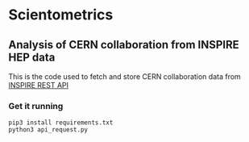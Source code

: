 # Scientometrics
## Analysis of CERN collaboration from INSPIRE HEP data

This is the code used to fetch and store CERN collaboration data from [INSPIRE REST API](https://github.com/inspirehep/rest-api-doc)


### Get it running

```
pip3 install requirements.txt
python3 api_request.py
```